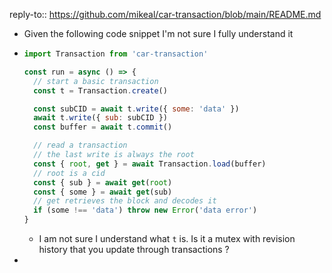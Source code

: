 reply-to:: https://github.com/mikeal/car-transaction/blob/main/README.md

- Given the following code snippet I'm not sure I fully understand it
- ```js
  import Transaction from 'car-transaction' 
  
  const run = async () => {
    // start a basic transaction
    const t = Transaction.create()
  
    const subCID = await t.write({ some: 'data' })
    await t.write({ sub: subCID })
    const buffer = await t.commit()
  
    // read a transaction
    // the last write is always the root
    const { root, get } = await Transaction.load(buffer)
    // root is a cid
    const { sub } = await get(root)
    const { some } = await get(sub)
    // get retrieves the block and decodes it
    if (some !== 'data') throw new Error('data error')
  }
  ```
	- I am not sure I understand what `t` is. Is it a mutex with revision history that you update through transactions ?
-